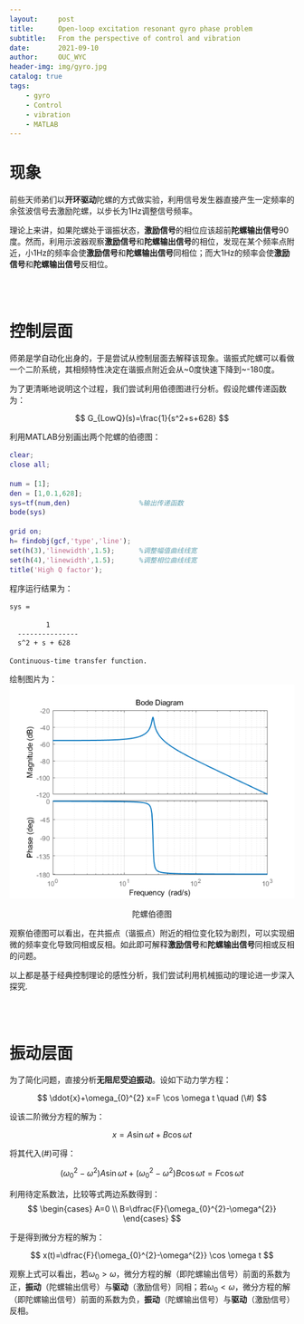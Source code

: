 ```yaml
---
layout:     post
title:      Open-loop excitation resonant gyro phase problem
subtitle:   From the perspective of control and vibration   
date:       2021-09-10
author:     OUC_WYC
header-img: img/gyro.jpg
catalog: true
tags:
    - gyro
    - Control
    - vibration
    - MATLAB
---
```


<head>
    <script src="https://cdn.mathjax.org/mathjax/latest/MathJax.js?config=TeX-AMS-MML_HTMLorMML" type="text/javascript"></script>
    <script type="text/x-mathjax-config">
        MathJax.Hub.Config({
            tex2jax: {
            skipTags: ['script', 'noscript', 'style', 'textarea', 'pre'],
            inlineMath: [['$','$']]
            }
        });
    </script>
</head>     

# 现象
前些天师弟们以<strong>开环驱动</strong>陀螺的方式做实验，利用信号发生器直接产生一定频率的余弦波信号去激励陀螺，以步长为1Hz调整信号频率。

理论上来讲，如果陀螺处于谐振状态，<strong>激励信号</strong>的相位应该超前<strong>陀螺输出信号</strong>90度。然而，利用示波器观察<strong>激励信号</strong>和<strong>陀螺输出信号</strong>的相位，发现在某个频率点附近，小1Hz的频率会使<strong>激励信号</strong>和<strong>陀螺输出信号</strong>同相位；而大1Hz的频率会使<strong>激励信号</strong>和<strong>陀螺输出信号</strong>反相位。

<br>
<br>

# 控制层面
师弟是学自动化出身的，于是尝试从控制层面去解释该现象。谐振式陀螺可以看做一个二阶系统，其相频特性决定在谐振点附近会从~0度快速下降到~-180度。

为了更清晰地说明这个过程，我们尝试利用伯德图进行分析。假设陀螺传递函数为：

$$
G_{LowQ}(s)=\frac{1}{s^2+s+628}
$$

利用MATLAB分别画出两个陀螺的伯德图：
```matlab
clear;
close all;

num = [1];
den = [1,0.1,628];  
sys=tf(num,den)                 %输出传递函数
bode(sys) 

grid on;
h= findobj(gcf,'type','line');
set(h(3),'linewidth',1.5);      %调整幅值曲线线宽
set(h(4),'linewidth',1.5);      %调整相位曲线线宽
title('High Q factor');
```

程序运行结果为：
```
sys =
 
         1
  ---------------
  s^2 + s + 628
 
Continuous-time transfer function.
```
绘制图片为：
![图片](/img/gyrophase/phase.png)
<center>陀螺伯德图</center>


观察伯德图可以看出，在共振点（谐振点）附近的相位变化较为剧烈，可以实现细微的频率变化导致同相或反相。如此即可解释<strong>激励信号</strong>和<strong>陀螺输出信号</strong>同相或反相的问题。

以上都是基于经典控制理论的感性分析，我们尝试利用机械振动的理论进一步深入探究.

<br>
<br>

# 振动层面

为了简化问题，直接分析<strong>无阻尼受迫振动</strong>。设如下动力学方程：

$$
\ddot{x}+\omega_{0}^{2} x=F \cos \omega t  \quad (\#)
$$

设该二阶微分方程的解为：

$$
x=A \sin \omega t+B \cos \omega t
$$

将其代入$(\#)$可得：

$$
\left(\omega_{0}^{2}-\omega^{2}\right) A \sin \omega t+\left(\omega_{0}^{2}-\omega^{2}\right) B \cos \omega t=F \cos \omega t
$$

利用待定系数法，比较等式两边系数得到：
$$
\begin{cases}
A=0 \\ B=\dfrac{F}{\omega_{0}^{2}-\omega^{2}}
\end{cases}
$$

于是得到微分方程的解为：

$$
x(t)=\dfrac{F}{\omega_{0}^{2}-\omega^{2}} \cos \omega t
$$

观察上式可以看出，若$\omega_0>\omega$，微分方程的解（即陀螺输出信号）前面的系数为正，<strong>振动</strong>（陀螺输出信号）与<strong>驱动</strong>（激励信号）同相；若$\omega_0<\omega$，微分方程的解（即陀螺输出信号）前面的系数为负，<strong>振动</strong>（陀螺输出信号）与<strong>驱动</strong>（激励信号）反相。